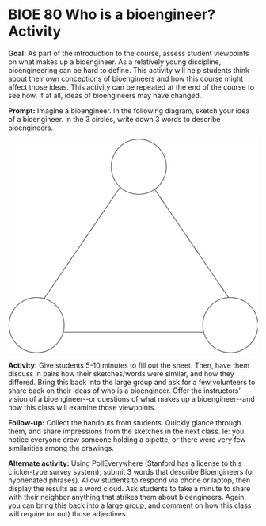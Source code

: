 # BIOE 80 Who is a bioengineer? Activity

**Goal:** As part of the introduction to the course, assess student viewpoints on what makes up a bioengineer. As a relatively young discipline, bioengineering can be hard to define. This activity will help students think about their own conceptions of bioengineers and how this course might affect those ideas. This activity can be repeated at the end of the course to see how, if at all, ideas of bioengineers may have changed.

**Prompt:** Imagine a bioengineer. In the following diagram, sketch your idea of a bioengineer. In the 3 circles, write down 3 words to describe bioengineers.

![alt text](https://github.com/Stanford-BioE80/Stanford-BioE80.github.io/blob/master/assets/images/EngTriangle.png "What is a Bioengineer?")

**Activity:** Give students 5-10 minutes to fill out the sheet. Then, have them discuss in pairs how their sketches/words were similar, and how they differed. Bring this back into the large group and ask for a few volunteers to share back on their ideas of who is a bioengineer. Offer the instructors’ vision of a bioengineer--or questions of what makes up a bioengineer--and how this class will examine those viewpoints. 

**Follow-up:** Collect the handouts from students. Quickly glance through them, and share impressions from the sketches in the next class. Ie: you notice everyone drew someone holding a pipette, or there were very few similarities among the drawings. 

**Alternate activity:** Using PollEverywhere (Stanford has a license to this clicker-type survey system), submit 3 words that describe Bioengineers (or hyphenated phrases). Allow students to respond via phone or laptop, then display the results as a word cloud. Ask students to take a minute to share with their neighbor anything that strikes them about bioengineers. Again, you can bring this back into a large group, and comment on how this class will require (or not) those adjectives. 
